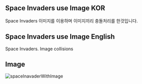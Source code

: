 ## Space Invaders use Image KOR
Space Invaders 이미지를 이용하며 이미지끼리 충돌처리를 한것입니다.


## Space Invaders use Image English
Space Invaders. Image collisions 

## Image
![spaceInavaderWithImage](https://user-images.githubusercontent.com/82859578/125150938-674a8d00-e17e-11eb-83d4-c994b75d463d.png)

